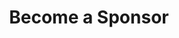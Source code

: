 ---
layout: publication
title: Become a Sponsor
title-image: city3_left.png
document: https://drive.google.com/file/d/1tVPKrOpUCW4ER4IVusyo-C7SQ5Ojw1b5/preview
permalink: /sponsors/become-a-sponsor/
introduction: |
  <b>Interested in sponsoring? Reach out at [external@unswdata.com](mailto:external@unswdata.com).</b>
  <br><br>
  See our Sponsorship Prospectus below for the finer details - our Sponsorships team would love to have a chat and discuss the possibilities!
---